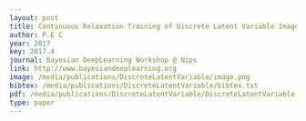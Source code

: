 ```yaml
--- 
layout: post
title: Continuous Relaxation Training of Discrete Latent Variable Image Models
author: P.E C
year: 2017
key: 2017.4
journal: Bayesian DeepLearning Workshop @ Nips
link: http://www.bayesiandeeplearning.org
image: /media/publications/DiscreteLatentVariable/image.png
bibtex: /media/publications/DiscreteLatentVariable/bibtex.txt
pdf: /media/publications/DiscreteLatentVariable/DiscreteLatentVariable.pdf
type: paper
---
```

